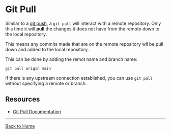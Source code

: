 # Git Pull

Similar to a [git push](.Push/.md), a `git pull` will interact with a remote repository. Only this time it will **pull** the changes it does not have from the remote down to the local repository.

This means any commits made that are on the remote repository wll be pull down and added to the local repository.

This can be done by adding the remot name and branch name:
```
git pull origin main
```

If there is any upstream connection established, you can use `git pull` without specifying a remote or branch.

## Resources

- [Git Pull Documentation](https://git-scm/docs/git-pull)

---

[Back to Home](..README.md)